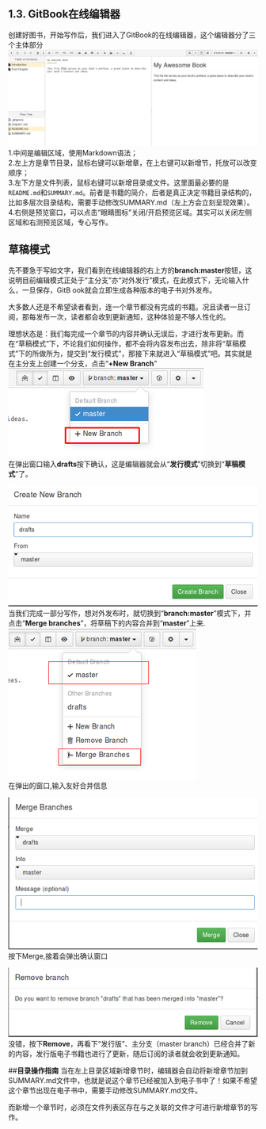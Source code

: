 ## **1.3. GitBook在线编辑器**
创建好图书，开始写作后，我们进入了GitBook的在线编辑器，这个编辑器分了三个主体部分  
![Editor](1-8.png)  
1.中间是编辑区域，使用Markdown语法；  
2.左上方是章节目录，鼠标右键可以新增章，在上右键可以新增节，托放可以改变顺序；  
3.左下方是文件列表，鼠标右键可以新增目录或文件。这里面最必要的是```README.md```和```SUMMARY.md```。前者是书籍的简介，后者是真正决定书籍目录结构的，比如多层次目录结构，需要手动修改SUMMARY.md（左上方会立刻呈现效果）。  
4.右侧是预览窗口，可以点击“眼睛图标”关闭/开启预览区域。其实可以关闭左侧区域和右测预览区域，专心写作。  
## **草稿模式**
先不要急于写如文字，我们看到在线编辑器的右上方的**branch:master**按钮，这说明目前编辑模式正处于“主分支”亦“对外发行”模式，在此模式下，无论输入什么，一旦保存，GitB
ook就会立即生成各种版本的电子书对外发布。

大多数人还是不希望读者看到，连一个章节都没有完成的书籍。况且读者一旦订阅，那每发布一次，读者都会收到更新通知，这种体验是不够人性化的。

理想状态是：我们每完成一个章节的内容并确认无误后，才进行发布更新。而在“草稿模式”下，不论我们如何操作，都不会将内容发布出去，除非将“草稿模式”下的所做所为，提交到“发行模式”，那接下来就进入“草稿模式”吧。其实就是在主分支上创建一个分支，点击“**+New Branch**”  
![drafts](1-9.png)  
在弹出窗口输入**drafts**按下确认，这是编辑器就会从“**发行模式**”切换到“**草稿模式**”了。

![](1-10.png)  
当我们完成一部分写作，想对外发布时，就切换到“**branch:master**”模式下，并点击“**Merge branches**”，将草稿下的内容合并到“**master**”上来.  
![](1-11.png)  
在弹出的窗口,输入友好合并信息  

![](1-12.png)
按下Merge,接着会弹出确认窗口

![](1-13.png)
没错，按下**Remove**，再看下“发行版”、主分支（master branch）已经合并了新的内容，发行版电子书籍也进行了更新，随后订阅的读者就会收到更新通知。  


##**目录操作指南**
当在左上目录区域新增章节时，编辑器会自动将新增章节加到SUMMARY.md文件中，也就是说这个章节已经被加入到电子书中了！如果不希望这个章节出现在电子书中，需要手动修改SUMMARY.md文件。

而新增一个章节时，必须在文件列表区存在与之关联的文件才可进行新增章节的写作。